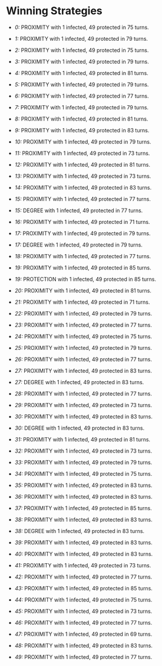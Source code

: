 # Winning Strategies

* _0:_ PROXIMITY with 1 infected, 49 protected in 75 turns.


* _1:_ PROXIMITY with 1 infected, 49 protected in 79 turns.


* _2:_ PROXIMITY with 1 infected, 49 protected in 75 turns.


* _3:_ PROXIMITY with 1 infected, 49 protected in 79 turns.


* _4:_ PROXIMITY with 1 infected, 49 protected in 81 turns.


* _5:_ PROXIMITY with 1 infected, 49 protected in 79 turns.


* _6:_ PROXIMITY with 1 infected, 49 protected in 77 turns.


* _7:_ PROXIMITY with 1 infected, 49 protected in 79 turns.


* _8:_ PROXIMITY with 1 infected, 49 protected in 81 turns.


* _9:_ PROXIMITY with 1 infected, 49 protected in 83 turns.


* _10:_ PROXIMITY with 1 infected, 49 protected in 79 turns.


* _11:_ PROXIMITY with 1 infected, 49 protected in 73 turns.


* _12:_ PROXIMITY with 1 infected, 49 protected in 81 turns.


* _13:_ PROXIMITY with 1 infected, 49 protected in 73 turns.


* _14:_ PROXIMITY with 1 infected, 49 protected in 83 turns.


* _15:_ PROXIMITY with 1 infected, 49 protected in 77 turns.


* _15:_ DEGREE with 1 infected, 49 protected in 77 turns.


* _16:_ PROXIMITY with 1 infected, 49 protected in 71 turns.


* _17:_ PROXIMITY with 1 infected, 49 protected in 79 turns.


* _17:_ DEGREE with 1 infected, 49 protected in 79 turns.


* _18:_ PROXIMITY with 1 infected, 49 protected in 77 turns.


* _19:_ PROXIMITY with 1 infected, 49 protected in 85 turns.


* _19:_ PROTECTION with 1 infected, 49 protected in 85 turns.


* _20:_ PROXIMITY with 1 infected, 49 protected in 81 turns.


* _21:_ PROXIMITY with 1 infected, 49 protected in 71 turns.


* _22:_ PROXIMITY with 1 infected, 49 protected in 79 turns.


* _23:_ PROXIMITY with 1 infected, 49 protected in 77 turns.


* _24:_ PROXIMITY with 1 infected, 49 protected in 75 turns.


* _25:_ PROXIMITY with 1 infected, 49 protected in 79 turns.


* _26:_ PROXIMITY with 1 infected, 49 protected in 77 turns.


* _27:_ PROXIMITY with 1 infected, 49 protected in 83 turns.


* _27:_ DEGREE with 1 infected, 49 protected in 83 turns.


* _28:_ PROXIMITY with 1 infected, 49 protected in 77 turns.


* _29:_ PROXIMITY with 1 infected, 49 protected in 73 turns.


* _30:_ PROXIMITY with 1 infected, 49 protected in 83 turns.


* _30:_ DEGREE with 1 infected, 49 protected in 83 turns.


* _31:_ PROXIMITY with 1 infected, 49 protected in 81 turns.


* _32:_ PROXIMITY with 1 infected, 49 protected in 73 turns.


* _33:_ PROXIMITY with 1 infected, 49 protected in 79 turns.


* _34:_ PROXIMITY with 1 infected, 49 protected in 75 turns.


* _35:_ PROXIMITY with 1 infected, 49 protected in 83 turns.


* _36:_ PROXIMITY with 1 infected, 49 protected in 83 turns.


* _37:_ PROXIMITY with 1 infected, 49 protected in 85 turns.


* _38:_ PROXIMITY with 1 infected, 49 protected in 83 turns.


* _38:_ DEGREE with 1 infected, 49 protected in 83 turns.


* _39:_ PROXIMITY with 1 infected, 49 protected in 83 turns.


* _40:_ PROXIMITY with 1 infected, 49 protected in 83 turns.


* _41:_ PROXIMITY with 1 infected, 49 protected in 73 turns.


* _42:_ PROXIMITY with 1 infected, 49 protected in 77 turns.


* _43:_ PROXIMITY with 1 infected, 49 protected in 85 turns.


* _44:_ PROXIMITY with 1 infected, 49 protected in 75 turns.


* _45:_ PROXIMITY with 1 infected, 49 protected in 73 turns.


* _46:_ PROXIMITY with 1 infected, 49 protected in 77 turns.


* _47:_ PROXIMITY with 1 infected, 49 protected in 69 turns.


* _48:_ PROXIMITY with 1 infected, 49 protected in 83 turns.


* _49:_ PROXIMITY with 1 infected, 49 protected in 77 turns.


